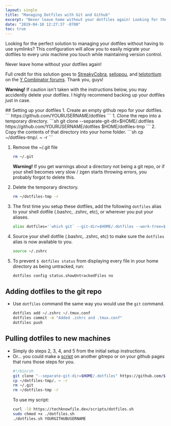 ```yaml
---
layout: single
title: "Managing Dotfiles with Git and Github"
excerpt: "Never leave home without your dotfiles again! Looking for the perfect solution to managing your dotfiles without using symlinks or other application? This configuration will allow you to easily migrate your dotfiles to every unix machine you touch while maintaining version control."
date: "2019-04-10 12:27:37 -0700"
toc: true
---
```

Looking for the perfect solution to managing your dotfiles without having to use symlinks? This configuration will allow you to easily migrate your dotfiles to every unix machine you touch while maintaining version control. 

Never leave home without your dotfiles again!
<p class='notice--success'>Full credit for this solution goes to <a href="https://news.ycombinator.com/user?id=StreakyCobra">StreakyCobra</a>, <a href="https://news.ycombinator.com/user?id=seliopou">seliopou</a>, and <a href="https://news.ycombinator.com/user?id=telotortium">telotortium</a> on the <a href="https://news.ycombinator.com/item?id=11070797">Y Combinator forums</a>. Thank you, guys!</p>
<p class='notice--danger'><b>Warning!</b> If caution isn't taken with the instructions below, you may accidently delete your dotfiles. I highly recommend backing up your dotfiles just in case.</p>
## Setting up your dotfiles
1. Create an empty github repo for your dotfiles.
	```
	https://github.com/YOURUSERNAME/dotfiles
	```
1. Clone the repo into a temporary directory.
	```sh
	git clone --separate-git-dit=$HOME/.dotfiles https://github.com/YOURUSERNAME/dotfiles $HOME/dotfiles-tmp
	```
2. Copy the contents of that directory into your home folder.
	```sh
	cp ~/dotfiles-tmp/. ~ -r
	```

1. Remove the ~/.git file
   ```sh
   rm ~/.git
   ```
   <p class="notice--warning"><b>Warning!</b> If you get warnings about a directory not being a git repo, or if your shell becomes very slow / zgen starts throwing errors, you probably forgot to delete this.</p>

3. Delete the temporary directory.
	```sh
	rm ~/dotfiles-tmp -r
	```

4. The first time you setup these dotfiles, add the following `dotfiles` alias to your shell dotfile (.bashrc, .zshrc, etc), or wherever you put your aliases.
	```sh
	alias dotfiles='`which git` --git-dir=$HOME/.dotfiles --work-tree=$HOME'
	```

5. Source your shell dotfile (.bashrc, .zshrc, etc) to make sure the `dotfiles` alias is now available to you.
	```sh
	source ~/.zshrc
	```

7. To prevent `$ dotfiles status` from displaying every file in your home directory as being untracked, run:
	```sh
	dotfiles config status.showUntrackedFiles no
	```

## Adding dotfiles to the git repo
* Use `dotfiles` command the same way you would use the `git` command.
	```sh
	dotfiles add ~/.zshrc ~/.tmux.conf
	dotfiles commit -m "Added .zshrc and .tmux.conf"
	dotfiles push
	```

## Pulling dotfiles to new machines
* Simply do steps 2, 3, 4, and 5 from the initial setup instructions.
* Or... you could make a [script](/scripts/dotfiles.sh) on another gitrepo or on your github pages that runs those steps for you.
	```sh
	#!/bin/sh
	git clone "--separate-git-dir=$HOME/.dotfiles" https://github.com/$1/dotfiles $HOME/dotfiles-tmp
	cp ~/dotfiles-tmp/. ~ -r
	rm ~/.git
	rm ~/dotfiles-tmp -r
	```
	To use my script:
	```sh
	curl -lO https://techknowfile.dev/scripts/dotfiles.sh
	sudo chmod +x ./dotfiles.sh
	./dotfiles.sh YOURGITHUBUSERNAME
	```
